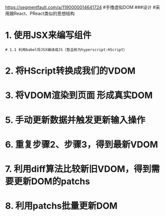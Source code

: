 https://segmentfault.com/a/1190000014641724
#手撸虚拟DOM
###设计
#采用跟React、PReact类似的思想结构
# 1. 使用JSX来编写组件
    # 1.1 利用babel将JSX编译成JS（暂且称为hyperscript:HScript）
# 2. 将HScript转换成我们的VDOM
# 3. 将VDOM渲染到页面 形成真实DOM
# 5. 手动更新数据并触发更新输入操作
# 6. 重复步骤2、步骤3，得到最新VDOM
# 7. 利用diff算法比较新旧VDOM，得到需要更新DOM的patchs
# 8. 利用patchs批量更新DOM
